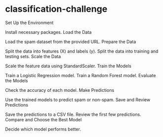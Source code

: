 # classification-challenge
Set Up the Environment

Install necessary packages.
Load the Data

Load the spam dataset from the provided URL.
Prepare the Data

Split the data into features (X) and labels (y).
Split the data into training and testing sets.
Scale the Data

Scale the feature data using StandardScaler.
Train the Models

Train a Logistic Regression model.
Train a Random Forest model.
Evaluate the Models

Check the accuracy of each model.
Make Predictions

Use the trained models to predict spam or non-spam.
Save and Review Predictions

Save the predictions to a CSV file.
Review the first few predictions.
Compare and Choose the Best Model

Decide which model performs better.
